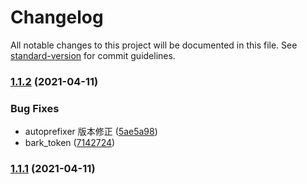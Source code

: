 # Changelog

All notable changes to this project will be documented in this file. See [standard-version](https://github.com/conventional-changelog/standard-version) for commit guidelines.

### [1.1.2](https://github.com/mypridelife/sui-button/compare/v1.1.1...v1.1.2) (2021-04-11)

### Bug Fixes

- autoprefixer 版本修正 ([5ae5a98](https://github.com/mypridelife/sui-button/commit/5ae5a98))
- bark_token ([7142724](https://github.com/mypridelife/sui-button/commit/7142724))

### [1.1.1](https://github.com/mypridelife/sui-button/compare/v1.1.0...v1.1.1) (2021-04-11)

